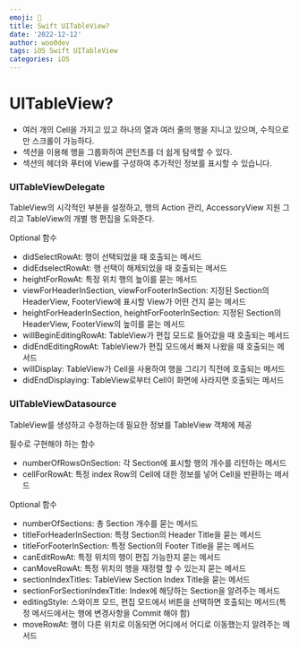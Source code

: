 ```yaml
---
emoji: 🐻
title: Swift UITableView?
date: '2022-12-12'
author: woo0dev
tags: iOS Swift UITableView
categories: iOS
---
```


# UITableView?

- 여러 개의 Cell을 가지고 있고 하나의 열과 여러 줄의 행을 지니고 있으며, 수직으로만 스크롤이 가능하다.
- 섹션을 이용해 행을 그룹화하여 콘턴츠를 더 쉽게 탐색할 수 있다.
- 섹션의 헤더와 푸터에 View를 구성하여 추가적인 정보를 표시할 수 있습니다.

### UITableViewDelegate

TableView의 시각적인 부분을 설정하고, 행의 Action 관리, AccessoryView 지원 그리고 TableView의 개별 행 편집을 도와준다.

Optional 함수

- didSelectRowAt: 행이 선택되었을 때 호출되는 메서드
- didEdselectRowAt: 행 선택이 해제되었을 때 호출되는 메서드
- heightForRowAt: 특정 위치 행의 높이를 묻는 메서드
- viewForHeaderInSection, viewForFooterInSection: 지정된 Section의 HeaderView, FooterView에 표시할 View가 어떤 건지 묻는 메서드
- heightForHeaderInSection, heightForFooterInSection: 지정된 Section의 HeaderView, FooterView의 높이를 묻는 메서드
- willBeginEditingRowAt: TableView가 편집 모드로 들어갔을 때 호출되는 메서드
- didEndEditingRowAt: TableView가 편집 모드에서 빠져 나왔을 때 호출되는 메서드
- willDisplay: TableView가 Cell을 사용하여 행을 그리기 직전에 호출되는 메서드
- didEndDisplaying: TableView로부터 Cell이 화면에 사라지면 호출되는 메서드

### UITableViewDatasource

TableView를 생성하고 수정하는데 필요한 정보를 TableView 객체에 제공

필수로 구현해야 하는 함수

- numberOfRowsOnSection: 각 Section에 표시할 행의 개수를 리턴하는 메서드
- cellForRowAt: 특정 index Row의 Cell에 대한 정보를 넣어 Cell을 반환하는 메서드

Optional 함수

- numberOfSections: 총 Section 개수를 묻는 메서드
- titleForHeaderInSection: 특정 Section의 Header Title을 묻는 메서드
- titleForFooterInSection: 특정 Section의 Footer Title을 묻는 메서드
- canEditRowAt: 특정 위치의 행이 편집 가능한지 묻는 메서드
- canMoveRowAt: 특정 위치의 행을 재정렬 할 수 있는지 묻는 메서드
- sectionIndexTitles: TableView Section Index Title을 묻는 메서드
- sectionForSectionIndexTitle: Index에 해당하는 Section을 알려주는 메서드
- editingStyle: 스와이프 모드, 편집 모드에서 버튼을 선택하면 호출되는 메서드(특정 메서드에서는 행에 변경사항을 Commit 해야 함)
- moveRowAt: 행이 다른 위치로 이동되면 어디에서 어디로 이동했는지 알려주는 메서드